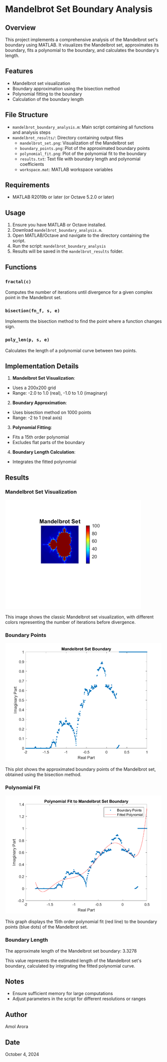 # Mandelbrot Set Boundary Analysis

## Overview

This project implements a comprehensive analysis of the Mandelbrot set's boundary using MATLAB. It visualizes the Mandelbrot set, approximates its boundary, fits a polynomial to the boundary, and calculates the boundary's length.

## Features

- Mandelbrot set visualization
- Boundary approximation using the bisection method
- Polynomial fitting to the boundary
- Calculation of the boundary length

## File Structure

- `mandelbrot_boundary_analysis.m`: Main script containing all functions and analysis steps
- `mandelbrot_results/`: Directory containing output files
  - `mandelbrot_set.png`: Visualization of the Mandelbrot set
  - `boundary_points.png`: Plot of the approximated boundary points
  - `polynomial_fit.png`: Plot of the polynomial fit to the boundary
  - `results.txt`: Text file with boundary length and polynomial coefficients
  - `workspace.mat`: MATLAB workspace variables

## Requirements

- MATLAB R2019b or later (or Octave 5.2.0 or later)

## Usage

1. Ensure you have MATLAB or Octave installed.
2. Download `mandelbrot_boundary_analysis.m`.
3. Open MATLAB/Octave and navigate to the directory containing the script.
4. Run the script: ```mandelbrot_boundary_analysis```
5. Results will be saved in the `mandelbrot_results` folder.

## Functions

### `fractal(c)`
Computes the number of iterations until divergence for a given complex point in the Mandelbrot set.

### `bisection(fn_f, s, e)`
Implements the bisection method to find the point where a function changes sign.

### `poly_len(p, s, e)`
Calculates the length of a polynomial curve between two points.

## Implementation Details

1. **Mandelbrot Set Visualization**: 
- Uses a 200x200 grid
- Range: -2.0 to 1.0 (real), -1.0 to 1.0 (imaginary)

2. **Boundary Approximation**:
- Uses bisection method on 1000 points
- Range: -2 to 1 (real axis)

3. **Polynomial Fitting**:
- Fits a 15th order polynomial
- Excludes flat parts of the boundary

4. **Boundary Length Calculation**:
- Integrates the fitted polynomial

## Results

### Mandelbrot Set Visualization
![Mandelbrot Set](mandelbrot_results/mandelbrot_set.png)

This image shows the classic Mandelbrot set visualization, with different colors representing the number of iterations before divergence.

### Boundary Points
![Boundary Points](mandelbrot_results/boundary_points.png)

This plot shows the approximated boundary points of the Mandelbrot set, obtained using the bisection method.

### Polynomial Fit
![Polynomial Fit](mandelbrot_results/polynomial_fit.png)

This graph displays the 15th order polynomial fit (red line) to the boundary points (blue dots) of the Mandelbrot set.

### Boundary Length
The approximate length of the Mandelbrot set boundary: 3.3278

This value represents the estimated length of the Mandelbrot set's boundary, calculated by integrating the fitted polynomial curve.

## Notes

- Ensure sufficient memory for large computations
- Adjust parameters in the script for different resolutions or ranges

## Author

Amol Arora

## Date

October 4, 2024